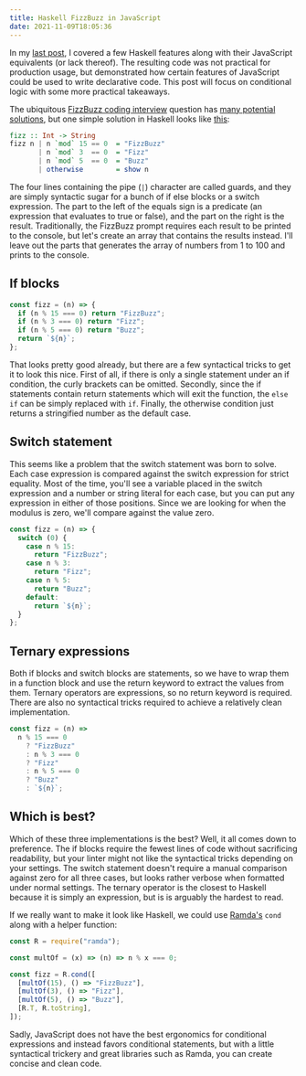 ```yaml
---
title: Haskell FizzBuzz in JavaScript
date: 2021-11-09T18:05:36
---
```


In my [last post](https://dev.to/weeksseth/haskell-quicksort-in-javascript-3lma), I covered a few Haskell features along with their JavaScript equivalents (or lack thereof). The resulting code was not practical for production usage, but demonstrated how certain features of JavaScript could be used to write declarative code. This post will focus on conditional logic with some more practical takeaways.

The ubiquitous [FizzBuzz coding interview](https://www.tomdalling.com/blog/software-design/fizzbuzz-in-too-much-detail/) question has [many potential solutions](https://www.parsonsmatt.org/2016/02/27/an_elegant_fizzbuzz.html), but one simple solution in Haskell looks like [this](https://wiki.haskell.org/Fizzbuzz):

```haskell
fizz :: Int -> String
fizz n | n `mod` 15 == 0  = "FizzBuzz"
       | n `mod` 3  == 0  = "Fizz"
       | n `mod` 5  == 0  = "Buzz"
       | otherwise        = show n
```

The four lines containing the pipe (`|`) character are called guards, and they are simply syntactic sugar for a bunch of if else blocks or a switch expression. The part to the left of the equals sign is a predicate (an expression that evaluates to true or false), and the part on the right is the result. Traditionally, the FizzBuzz prompt requires each result to be printed to the console, but let's create an array that contains the results instead. I'll leave out the parts that generates the array of numbers from 1 to 100 and prints to the console.

## If blocks

```javascript
const fizz = (n) => {
  if (n % 15 === 0) return "FizzBuzz";
  if (n % 3 === 0) return "Fizz";
  if (n % 5 === 0) return "Buzz";
  return `${n}`;
};
```

That looks pretty good already, but there are a few syntactical tricks to get it to look this nice. First of all, if there is only a single statement under an if condition, the curly brackets can be omitted. Secondly, since the if statements contain return statements which will exit the function, the `else if` can be simply replaced with `if`. Finally, the otherwise condition just returns a stringified number as the default case.

## Switch statement

This seems like a problem that the switch statement was born to solve. Each case expression is compared against the switch expression for strict equality. Most of the time, you'll see a variable placed in the switch expression and a number or string literal for each case, but you can put any expression in either of those positions. Since we are looking for when the modulus is zero, we'll compare against the value zero.

```javascript
const fizz = (n) => {
  switch (0) {
    case n % 15:
      return "FizzBuzz";
    case n % 3:
      return "Fizz";
    case n % 5:
      return "Buzz";
    default:
      return `${n}`;
  }
};
```

## Ternary expressions

Both if blocks and switch blocks are statements, so we have to wrap them in a function block and use the return keyword to extract the values from them. Ternary operators are expressions, so no return keyword is required. There are also no syntactical tricks required to achieve a relatively clean implementation.

```javascript
const fizz = (n) =>
  n % 15 === 0
    ? "FizzBuzz"
    : n % 3 === 0
    ? "Fizz"
    : n % 5 === 0
    ? "Buzz"
    : `${n}`;
```

## Which is best?

Which of these three implementations is the best? Well, it all comes down to preference. The if blocks require the fewest lines of code without sacrificing readability, but your linter might not like the syntactical tricks depending on your settings. The switch statement doesn't require a manual comparison against zero for all three cases, but looks rather verbose when formatted under normal settings. The ternary operator is the closest to Haskell because it is simply an expression, but is is arguably the hardest to read.

If we really want to make it look like Haskell, we could use [Ramda's](https://ramdajs.com/docs/#cond) `cond` along with a helper function:

```javascript
const R = require("ramda");

const multOf = (x) => (n) => n % x === 0;

const fizz = R.cond([
  [multOf(15), () => "FizzBuzz"],
  [multOf(3), () => "Fizz"],
  [multOf(5), () => "Buzz"],
  [R.T, R.toString],
]);
```

Sadly, JavaScript does not have the best ergonomics for conditional expressions and instead favors conditional statements, but with a little syntactical trickery and great libraries such as Ramda, you can create concise and clean code.
